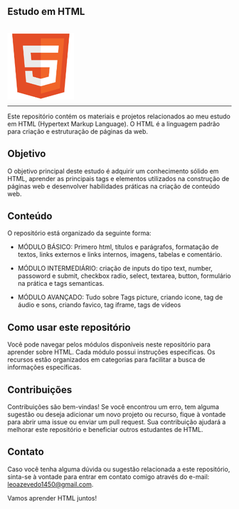 ## Estudo em HTML

<div style="display: inline_block"><br>
  <img align="center" alt="LeandroAzevedo-1-HTML" height="150" width="150" src="https://raw.githubusercontent.com/devicons/devicon/master/icons/html5/html5-original.svg">
</div>

<hr>

Este repositório contém os materiais e projetos relacionados ao meu estudo em HTML (Hypertext Markup Language). O HTML é a linguagem padrão para criação e estruturação de páginas da web.

## Objetivo
O objetivo principal deste estudo é adquirir um conhecimento sólido em HTML, aprender as principais tags e elementos utilizados na construção de páginas web e desenvolver habilidades práticas na criação de conteúdo web.

## Conteúdo
O repositório está organizado da seguinte forma:
* MÓDULO BÁSICO: Primero html, títulos e parágrafos, formatação de textos, links externos e links internos, imagens, tabelas e comentário.  

* MÓDULO INTERMEDIÁRIO: criação de inputs do tipo text, number, passoword e submit, checkbox radio, select, textarea, button, formulário na prática e tags semanticas.

* MÓDULO AVANÇADO: Tudo sobre Tags picture, criando icone, tag de áudio e sons, criando favico, tag iframe, tags de vídeos

## Como usar este repositório
Você pode navegar pelos módulos disponíveis neste repositório para aprender sobre HTML. Cada módulo possui instruções específicas. Os recursos estão organizados em categorias para facilitar a busca de informações específicas. 

## Contribuições
Contribuições são bem-vindas! Se você encontrou um erro, tem alguma sugestão ou deseja adicionar um novo projeto ou recurso, fique à vontade para abrir uma issue ou enviar um pull request. Sua contribuição ajudará a melhorar este repositório e beneficiar outros estudantes de HTML.

## Contato
Caso você tenha alguma dúvida ou sugestão relacionada a este repositório, sinta-se à vontade para entrar em contato comigo através do e-mail: leoazevedo1450@gmail.com.

Vamos aprender HTML juntos!
